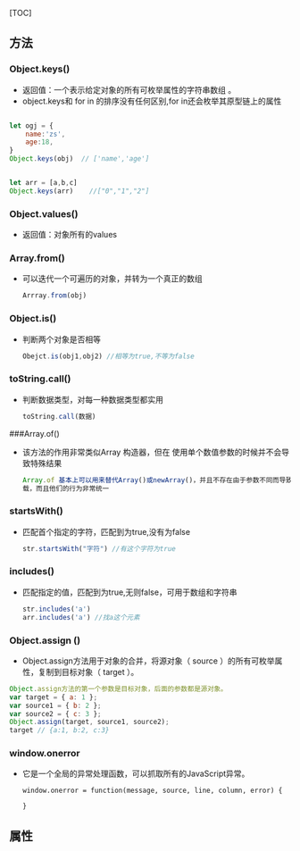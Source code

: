 [TOC]



## 方法

### Object.keys()

+ 返回值：一个表示给定对象的所有可枚举属性的字符串数组 。
+ object.keys和 for in 的排序没有任何区别,for in还会枚举其原型链上的属性

```js

let ogj = {
    name:'zs',
    age:18,
}
Object.keys(obj)  // ['name','age']


let arr = [a,b,c]
Object.keys(arr)	//["0","1","2"]
```

### Object.values()

+ 返回值：对象所有的values

  

### Array.from()

+ 可以迭代一个可遍历的对象，并转为一个真正的数组

  ```js
  Arrray.from(obj) 
  ```

### Object.is()

+ 判断两个对象是否相等

  ```js
  Obejct.is(obj1,obj2) //相等为true,不等为false
  ```

### toString.call()

+ 判断数据类型，对每一种数据类型都实用 

  ```js
  toString.call(数据)
  ```

###Array.of()

+ 该方法的作用非常类似Array 构造器，但在
  使用单个数值参数的时候并不会导致特殊结果

  ```js
  Array.of 基本上可以用来替代Array()或newArray()，并且不存在由于参数不同而导致的重
  载，而且他们的行为非常统一
  ```

### startsWith()

+ 匹配首个指定的字符，匹配到为true,没有为false

  ```js
  str.startsWith("字符") //有这个字符为true 
  ```

### includes()

+ 匹配指定的值，匹配到为true,无则false，可用于数组和字符串

  ```js
  str.includes('a') 
  arr.includes('a') //找a这个元素 
  ```

### Object.assign ()

+ Object.assign方法用于对象的合并，将源对象（ source ）的所有可枚举属性，复制到目标对象（ target ）。 

```js
Object.assign方法的第一个参数是目标对象，后面的参数都是源对象。
var target = { a: 1 };
var source1 = { b: 2 };
var source2 = { c: 3 };
Object.assign(target, source1, source2);
target // {a:1, b:2, c:3}
```

### window.onerror

+ 它是一个全局的异常处理函数，可以抓取所有的JavaScript异常。

  ```
  window.onerror = function(message, source, line, column, error) {	
  	
  }
  ```

  

## 属性

